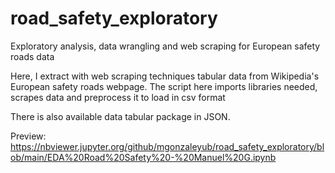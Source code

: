 # road_safety_exploratory
Exploratory analysis, data wrangling and web scraping for European safety roads data

Here, I extract with web scraping techniques tabular data from Wikipedia's European safety roads webpage.
The script here imports libraries needed, scrapes data and preprocess it to load in csv format

There is also available data tabular package in JSON.

Preview: https://nbviewer.jupyter.org/github/mgonzaleyub/road_safety_exploratory/blob/main/EDA%20Road%20Safety%20-%20Manuel%20G.ipynb
